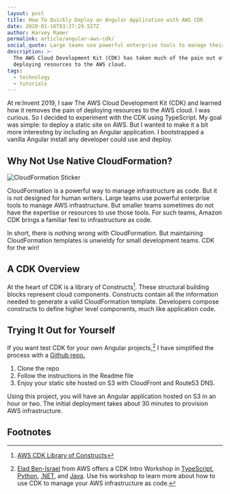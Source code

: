```yaml
---
layout: post
title: How To Quickly Deploy an Angular Application with AWS CDK
date: 2020-01-16T03:27:29.527Z
author: Harvey Ramer
permalink: article/angular-aws-cdk/
social_quote: Large teams use powerful enterprise tools to manage their cloud infrastructure. But smaller companies sometimes do not have the expertise or resources to use those tools. AWS CDK lets everyone create and maintain their infrastructure as code.
description: >-
  The AWS Cloud Development Kit (CDK) has taken much of the pain out of
  deploying resources to the AWS cloud.
tags:
  - technology
  - tutorials
---
```


At re:Invent 2019, I saw The AWS Cloud Development Kit (CDK) and learned how it removes the pain of deploying resources to the AWS cloud. I was curious. So I decided to experiment with the CDK using TypeScript. My goal was simple: to deploy a static site on AWS. But I wanted to make it a bit more interesting by including an Angular application. I bootstrapped a vanilla Angular install any developer could use and deploy.

## Why Not Use Native CloudFormation?

![CloudFormation Sticker](https://www.harveyramer.com/img/cloudformation-sticker-sm.png)

CloudFormation is a powerful way to manage infrastructure as code. But it is not designed for human writers. Large teams use powerful enterprise tools to manage AWS infrastructure. But smaller teams sometimes do not have the expertise or resources to use those tools. For such teams, Amazon CDK brings a familiar feel to infrastructure as code.

In short, there is nothing wrong with CloudFormation. But maintaining CloudFormation templates is unwieldy for small development teams. CDK for the win!

## A CDK Overview

At the heart of CDK is a library of Constructs[^1]. These structural building blocks represent cloud components. Constructs contain all the information needed to generate a valid CloudFormation template. Developers compose constructs to define higher level components, much like application code.

## Trying It Out for Yourself

If you want test CDK for your own Angular projects,[^2] I have simplified the process with a [Github repo.](https://github.com/harveyramer/deploy-angular-with-cdk)

1. Clone the repo
2. Follow the instructions in the Readme file
3. Enjoy your static site hosted on S3 with CloudFront and Route53 DNS.

Using this project, you will have an Angular application hosted on S3 in an hour or two. The initial deployment takes about 30 minutes to provision AWS infrastructure.

## Footnotes

[^1]: [AWS CDK Library of Constructs](https://docs.aws.amazon.com/cdk/latest/guide/constructs.html)
[^2]: [Elad Ben-Israel](https://twitter.com/intent/user?screen_name=emeshbi) from AWS offers a CDK Intro Workshop in [TypeScript](https://cdkworkshop.com/20-typescript.html), [Python](https://cdkworkshop.com/30-python.html), [.NET](https://cdkworkshop.com/40-dotnet.html), and [Java](https://cdkworkshop.com/50-java.html). Use his workshop to learn more about how to use CDK to manage your AWS infrastructure as code.
